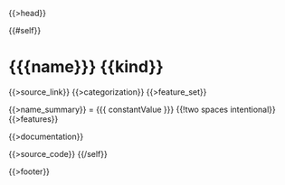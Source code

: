 {{>head}}

{{#self}}
# {{{name}}} {{kind}}

{{>source_link}}
{{>categorization}}
{{>feature_set}}

{{>name_summary}} = {{{ constantValue }}}  {{!two spaces intentional}}
{{>features}}

{{>documentation}}

{{>source_code}}
{{/self}}

{{>footer}}

